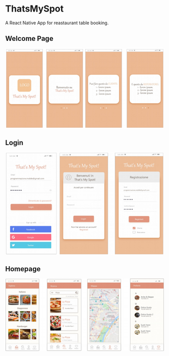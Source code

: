 # ThatsMySpot

A React Native App for reastaurant table booking.

## Welcome Page
![Welcomepage](welcomepage.png)

## Login
![Loginpage](loginpage.png)

## Homepage 
![Homepage](homepage.png)
